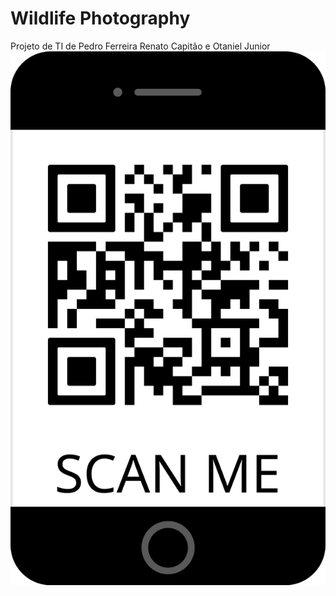 # Wildlife Photography
Projeto de TI de Pedro Ferreira Renato Capitão e Otaniel Junior
![Alternate image text](https://github.com/PedroFerreira6/meuProjeto/blob/main/imagens/frame_2.png)
